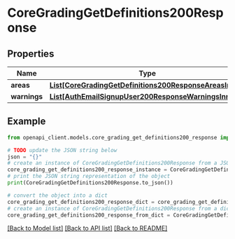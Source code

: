 # CoreGradingGetDefinitions200Response


## Properties

Name | Type | Description | Notes
------------ | ------------- | ------------- | -------------
**areas** | [**List[CoreGradingGetDefinitions200ResponseAreasInner]**](CoreGradingGetDefinitions200ResponseAreasInner.md) |  | 
**warnings** | [**List[AuthEmailSignupUser200ResponseWarningsInner]**](AuthEmailSignupUser200ResponseWarningsInner.md) |  | [optional] 

## Example

```python
from openapi_client.models.core_grading_get_definitions200_response import CoreGradingGetDefinitions200Response

# TODO update the JSON string below
json = "{}"
# create an instance of CoreGradingGetDefinitions200Response from a JSON string
core_grading_get_definitions200_response_instance = CoreGradingGetDefinitions200Response.from_json(json)
# print the JSON string representation of the object
print(CoreGradingGetDefinitions200Response.to_json())

# convert the object into a dict
core_grading_get_definitions200_response_dict = core_grading_get_definitions200_response_instance.to_dict()
# create an instance of CoreGradingGetDefinitions200Response from a dict
core_grading_get_definitions200_response_from_dict = CoreGradingGetDefinitions200Response.from_dict(core_grading_get_definitions200_response_dict)
```
[[Back to Model list]](../README.md#documentation-for-models) [[Back to API list]](../README.md#documentation-for-api-endpoints) [[Back to README]](../README.md)


